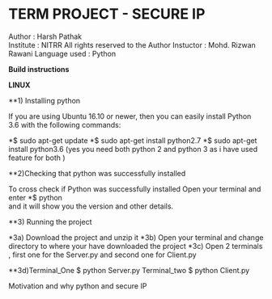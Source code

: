 # TERM PROJECT  - SECURE IP 
Author : Harsh Pathak   
Institute : NITRR 
All rights reserved to the Author
Instuctor : Mohd. Rizwan Rawani
Language used : Python 

**Build instructions** 

**LINUX** 

**1) Installing python  

If you are using Ubuntu 16.10 or newer, then you can easily install Python 3.6 with the following commands:

*$ sudo apt-get update
*$ sudo apt-get install python2.7
*$ sudo apt-get install python3.6 
(yes you need both python 2 and python 3 as i have used feature for both )


**2)Checking that python  was successfully installed 

To cross check if Python  was successfully installed Open your terminal and enter 
*$ python       
and it will show you the version and other details.

**3) Running the project 
   
*3a) Download the project and unzip it 
*3b) Open your terminal and change directory to where your have downloaded the project 
*3c) Open 2 terminals , first one for the Server.py and second one for Client.py
 
 **3d)Terminal_One $ python Server.py
      Terminal_two $ python Client.py



Motivation and why python and secure IP 

